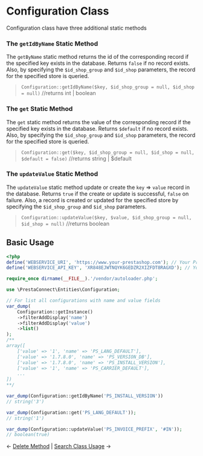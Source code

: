 # Configuration Class
Configuration class have three additional static methods<br />
### The ```getIdByName``` Static Method
The ```getByName``` static method returns the id of the corresponding record if the specified key exists in the database. Returns ```false``` if no record exists. Also, by specifying the ```$id_shop_group``` and ```$id_shop``` parameters, the record for the specified store is queried.<br />
> ```Configuration::getIdByName($key, $id_shop_group = null, $id_shop = null)``` //returns int | boolean

### The ```get``` Static Method
The ```get``` static method returns the value of the corresponding record if the specified key exists in the database. Returns ```$default``` if no record exists. Also, by specifying the ```$id_shop_group``` and ```$id_shop``` parameters, the record for the specified store is queried.<br />
> ```Configuration::get($key, $id_shop_group = null, $id_shop = null, $default = false)``` //returns string | $default

### The ```updateValue``` Static Method
The ```updateValue``` static method update or create the ```key``` => ```value``` record in the database. Returns ```true``` if the create or update is successful, ```false``` on failure. Also, a record is created or updated for the specified store by specifying the ```$id_shop_group``` and ```$id_shop``` parameters.<br />
> ```Configuration::updateValue($key, $value, $id_shop_group = null, $id_shop = null)``` //returns boolean

## Basic Usage
```php
<?php
define('WEBSERVICE_URI', 'https://www.your-prestashop.com'); // Your PrestaShop main url
define('WEBSERVICE_API_KEY', 'XR848EJWTNQYK6GEDZR2XIZFDT8RAGXD'); // Your WebService API Key

require_once dirname(__FILE__).'/vendor/autoloader.php';

use \PrestaConnect\Entities\Configuration;

// For list all configurations with name and value fields
var_dump(
    Configuration::getInstance()
    ->filterAddDisplay('name')
    ->filterAddDisplay('value')
    ->list()
);
/**
array([
    ['value' => '1', 'name' => 'PS_LANG_DEFAULT'],
    ['value' => '1.7.8.0', 'name' => 'PS_VERSION_DB'],
    ['value' => '1.7.8.0', 'name' => 'PS_INSTALL_VERSION'],
    ['value' => '1', 'name' => 'PS_CARRIER_DEFAULT'],
    ...
])
**/

var_dump(Configuration::getIdByName('PS_INSTALL_VERSION'))
// string('3')

var_dump(Configuration::get('PS_LANG_DEFAULT'));
// string('1')

var_dump(Configuration::updateValue('PS_INVOICE_PREFIX', '#IN'));
// boolean(true)

```

&larr; [Delete Method](08-delete-method.md) | [Search Class Usage](10-search-class-usage.md) &rarr;
